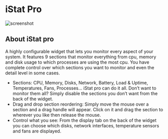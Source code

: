 # iStat Pro

![screenshot](https://www.apple.com/downloads/dashboard/status/images/istatpro_20080724110109.jpg)

## About iStat pro

A highly configurable widget that lets you monitor every aspect of your system. It features 9 sections that monitor everything from cpu, memory and disk usage to which processes are using the most cpu. You have complete control over which sections you want to monitor and even the detail level in some cases.

 - Sections: CPU, Memory, Disks, Network, Battery, Load & Uptime, Temperatures, Fans, Processes… iStat pro can do it all. Don’t want to monitor them all? Simply disable the sections you don’t want from the back of the widget. 
 - Drag and drop section reordering: Simply move the mouse over a section and a drag handle will appear. Click on it and drag the section to wherever you like then release the mouse. 
 - Control what you see: From the display tab on the back of the widget you can choose which disks, network interfaces, temperature sensors and fans are displayed.